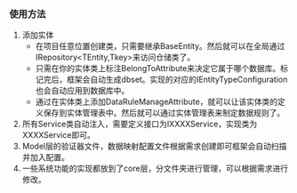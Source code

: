 ### 使用方法

1. 添加实体
   - 在项目任意位置创建类，只需要继承BaseEntity。然后就可以在全局通过IRepository<TEntity,Tkey>来访问仓储类了。
   - 只需在你的实体类上标注BelongToAttribute来决定它属于哪个数据库。标记完后，框架会自动生成dbset。实现的对应的IEntityTypeConfiguration也会自动应用到数据库中。
   - 通过在实体类上添加DataRuleManageAttribute，就可以让该实体类的定义保存到实体管理表中。然后就可以通过实体管理表来制定数据规则了。
2. 所有Service类自动注入，需要定义接口为IXXXXService，实现类为XXXXService即可。
3. Model层的验证器文件，数据映射配置文件根据需求创建即可框架会自动扫描并加入配置。
4. 一些系统功能的实现都放到了core层，分文件夹进行管理，可以根据需求进行修改。


